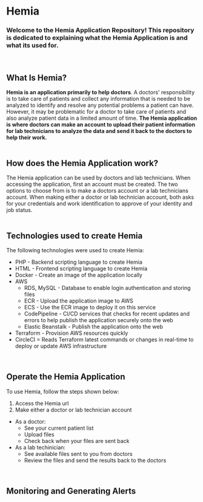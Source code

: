 # Hemia

### Welcome to the Hemia Application Repository! This repository is dedicated to explaining what the Hemia Application is and what its used for. 
<br>

## What Is Hemia?
**Hemia is an application primarily to help doctors**. A doctors' responsibility is to take care of patients and collect any information that is needed to be analyzed to identify and resolve any potential problems a patient can have. However, it may be problematic for a doctor to take care of patients and also analyze patient data in a limited amount of time. **The Hemia application is where doctors can make an account to upload their patient information for lab technicians to analyze the data and send it back to the doctors to help their work.**    
<br>

## How does the Hemia Application work?
The Hemia application can be used by doctors and lab technicians. When accessing the application, first an account must be created. The two options to choose from is to make a doctors account or a lab technicians account. When making either a doctor or lab technician account, both asks for your credentials and work identification to approve of your identity and job status.  
<br>

## Technologies used to create Hemia
The following technologies were used to create Hemia: <br>
* PHP - Backend scripting language to create Hemia
* HTML - Frontend scripting language to create Hemia
* Docker - Create an image of the application locally
* AWS
  * RDS, MySQL - Database to enable login authentication and storing files
  * ECR - Upload the application image to AWS 
  * ECS - Use the ECR image to deploy it on this service 
  * CodePipeline - CI/CD services that checks for recent updates and errors to help publish the application securely onto the web
  * Elastic Beanstalk - Publish the application onto the web
* Terraform - Provision AWS resources quickly
* CircleCI = Reads Terraform latest commands or changes in real-time to deploy or update AWS infrastructure  
<br>

## Operate the Hemia Application
To use Hemia, follow the steps shown below:
1. Access the Hemia url
2. Make either a doctor or lab technician account
* As a doctor:
  * See your current patient list
  * Upload files
  * Check back when your files are sent back
* As a lab techinician:
  * See available files sent to you from doctors
  * Review the files and send the results back to the doctors

<br>

## Monitoring and Generating Alerts

